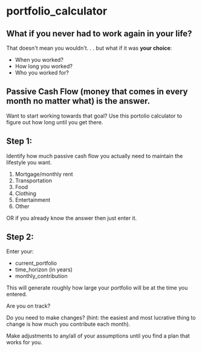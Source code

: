 # portfolio_calculator

## What if you never had to work again in your life?

That doesn't mean you wouldn't. . . but what if it was **your choice**:

* When you worked?
* How long you worked?
* Who you worked for?

## Passive Cash Flow (money that comes in every month no matter what) is the answer.

Want to start working towards that goal? Use this portolio calculator to figure 
out how long until you get there.

## Step 1:

Identify how much passive cash flow you actually need to maintain the lifestyle you want.

1. Mortgage/monthly rent
2. Transportation
3. Food
4. Clothing
5. Entertainment
6. Other

OR if you already know the answer then just enter it.

## Step 2:

Enter your:

* current_portfolio
* time_horizon (in years)
* monthly_contribution

This will generate roughly how large your portfolio will be at the time you entered.

Are you on track?

Do you need to make changes? (hint: the easiest and most lucrative thing to change is how much you contribute each month).

Make adjustments to any/all of your assumptions until you find a plan that works for you.
